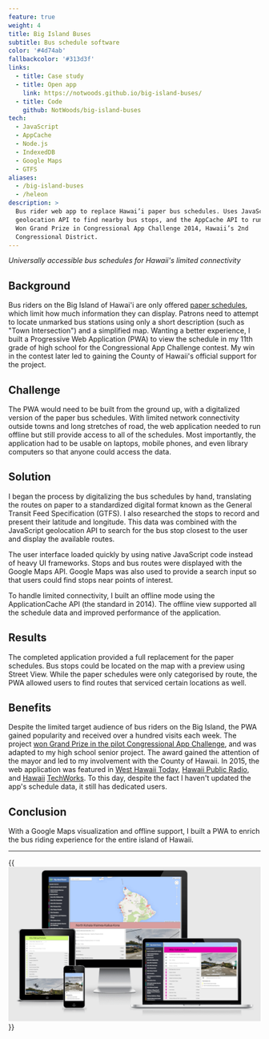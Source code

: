 ```yaml
---
feature: true
weight: 4
title: Big Island Buses
subtitle: Bus schedule software
color: '#4d74ab'
fallbackcolor: '#313d3f'
links:
  - title: Case study
  - title: Open app
    link: https://notwoods.github.io/big-island-buses/
  - title: Code
    github: NotWoods/big-island-buses
tech:
  - JavaScript
  - AppCache
  - Node.js
  - IndexedDB
  - Google Maps
  - GTFS
aliases:
  - /big-island-buses
  - /heleon
description: >
  Bus rider web app to replace Hawai’i paper bus schedules. Uses JavaScript
  geolocation API to find nearby bus stops, and the AppCache API to run offline.
  Won Grand Prize in Congressional App Challenge 2014, Hawaii’s 2nd
  Congressional District.
---
```


_Universally accessible bus schedules for Hawaii's limited connectivity_

## Background

Bus riders on the Big Island of Hawai'i are only offered
[paper schedules](http://www.heleonbus.org/schedules-and-maps), which limit how
much information they can display. Patrons need to attempt to locate unmarked
bus stations using only a short description (such as "Town Intersection") and a
simplified map. Wanting a better experience, I built a Progressive Web
Application (PWA) to view the schedule in my 11th grade of high school for the
Congressional App Challenge contest. My win in the contest later led to gaining
the County of Hawaii's official support for the project.

## Challenge

The PWA would need to be built from the ground up, with a digitalized version of
the paper bus schedules. With limited network connectivity outside towns and
long stretches of road, the web application needed to run offline but still
provide access to all of the schedules. Most importantly, the application had to
be usable on laptops, mobile phones, and even library computers so that anyone
could access the data.

## Solution

I began the process by digitalizing the bus schedules by hand, translating the
routes on paper to a standardized digital format known as the General Transit
Feed Specification (GTFS). I also researched the stops to record and present
their latitude and longitude. This data was combined with the JavaScript
geolocation API to search for the bus stop closest to the user and display the
available routes.

The user interface loaded quickly by using native JavaScript code instead of
heavy UI frameworks. Stops and bus routes were displayed with the Google Maps
API. Google Maps was also used to provide a search input so that users could
find stops near points of interest.

To handle limited connectivity, I built an offline mode using the
ApplicationCache API (the standard in 2014). The offline view supported all the
schedule data and improved performance of the application.

## Results

The completed application provided a full replacement for the paper schedules.
Bus stops could be located on the map with a preview using Street View. While
the paper schedules were only categorised by route, the PWA allowed users to
find routes that serviced certain locations as well.

## Benefits

Despite the limited target audience of bus riders on the Big Island, the PWA
gained popularity and received over a hundred visits each week. The project
[won Grand Prize in the pilot Congressional App Challenge](http://gabbard.house.gov/index.php/press-releases/339-rep-tulsi-gabbard-presents-congressional-awards-to-young-leaders-from-hawai-i-s-second-district),
and was adapted to my high school senior project. The award gained the attention
of the mayor and led to my involvement with the County of Hawaii. In 2015, the
web application was featured in
[West Hawaii Today](http://westhawaiitoday.com/news/local-news/hele-schedule-be-available-app),
[Hawaii Public Radio](http://www.bytemarkscafe.org/2015/04/29/episode-348-sounding-rockets-apr-29-2015/),
and [Hawaii](https://www.youtube.com/watch?v=MHPlJsosHDc)
[TechWorks](https://www.youtube.com/watch?v=yl_3d7PSKMY). To this day, despite
the fact I haven't updated the app's schedule data, it still has dedicated
users.

## Conclusion

With a Google Maps visualization and offline support, I built a PWA to enrich
the bus riding experience for the entire island of Hawaii.

---

{{<img src="multi-screen.png" alt="Big Island Buses on different devices">}}

